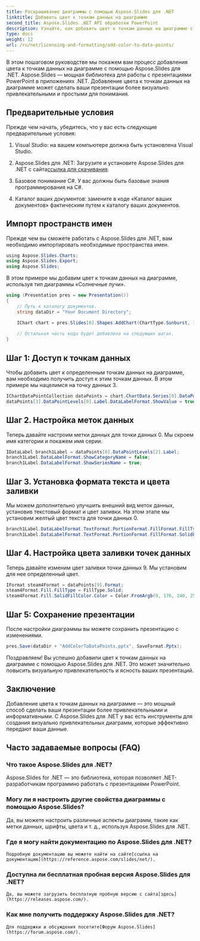 ```yaml
---
title: Раскрашивание диаграммы с помощью Aspose.Slides для .NET
linktitle: Добавить цвет к точкам данных на диаграмме
second_title: Aspose.Slides .NET API обработки PowerPoint
description: Узнайте, как добавить цвет к точкам данных на диаграмме с помощью Aspose.Slides для .NET. Улучшите свои презентации визуально и эффективно вовлекайте аудиторию.
type: docs
weight: 12
url: /ru/net/licensing-and-formatting/add-color-to-data-points/
---
```


В этом пошаговом руководстве мы покажем вам процесс добавления цвета к точкам данных на диаграмме с помощью Aspose.Slides для .NET. Aspose.Slides — мощная библиотека для работы с презентациями PowerPoint в приложениях .NET. Добавление цвета к точкам данных на диаграмме может сделать ваши презентации более визуально привлекательными и простыми для понимания.

## Предварительные условия

Прежде чем начать, убедитесь, что у вас есть следующие предварительные условия:

1. Visual Studio: на вашем компьютере должна быть установлена Visual Studio.

2. Aspose.Slides для .NET: Загрузите и установите Aspose.Slides для .NET с сайта[ссылка для скачивания](https://releases.aspose.com/slides/net/).

3. Базовое понимание C#. У вас должны быть базовые знания программирования на C#.

4. Каталог ваших документов: замените в коде «Каталог ваших документов» фактическим путем к каталогу ваших документов.

## Импорт пространств имен

Прежде чем вы сможете работать с Aspose.Slides для .NET, вам необходимо импортировать необходимые пространства имен. 

```csharp
﻿using Aspose.Slides.Charts;
using Aspose.Slides.Export;
using Aspose.Slides;
```


В этом примере мы добавим цвет к точкам данных на диаграмме, используя тип диаграммы «Солнечные лучи».

```csharp
using (Presentation pres = new Presentation())
{
    // Путь к каталогу документов.
    string dataDir = "Your Document Directory";

    IChart chart = pres.Slides[0].Shapes.AddChart(ChartType.Sunburst, 100, 100, 450, 400);
    
    // Остальная часть кода будет добавлена на следующих шагах.
}
```

## Шаг 1: Доступ к точкам данных

Чтобы добавить цвет к определенным точкам данных на диаграмме, вам необходимо получить доступ к этим точкам данных. В этом примере мы нацелимся на точку данных 3.

```csharp
IChartDataPointCollection dataPoints = chart.ChartData.Series[0].DataPoints;
dataPoints[3].DataPointLevels[0].Label.DataLabelFormat.ShowValue = true;
```

## Шаг 2. Настройка меток данных

Теперь давайте настроим метки данных для точки данных 0. Мы скроем имя категории и покажем имя серии.

```csharp
IDataLabel branch1Label = dataPoints[0].DataPointLevels[2].Label;
branch1Label.DataLabelFormat.ShowCategoryName = false;
branch1Label.DataLabelFormat.ShowSeriesName = true;
```

## Шаг 3. Установка формата текста и цвета заливки

Мы можем дополнительно улучшить внешний вид меток данных, установив текстовый формат и цвет заливки. На этом этапе мы установим желтый цвет текста для точки данных 0.

```csharp
branch1Label.DataLabelFormat.TextFormat.PortionFormat.FillFormat.FillType = FillType.Solid;
branch1Label.DataLabelFormat.TextFormat.PortionFormat.FillFormat.SolidFillColor.Color = Color.Yellow;
```

## Шаг 4. Настройка цвета заливки точек данных

Теперь давайте изменим цвет заливки точки данных 9. Мы установим для нее определенный цвет.

```csharp
IFormat steam4Format = dataPoints[9].Format;
steam4Format.Fill.FillType = FillType.Solid;
steam4Format.Fill.SolidFillColor.Color = Color.FromArgb(0, 176, 240, 255);
```

## Шаг 5: Сохранение презентации

После настройки диаграммы вы можете сохранить презентацию с изменениями.

```csharp
pres.Save(dataDir + "AddColorToDataPoints.pptx", SaveFormat.Pptx);
```

Поздравляем! Вы успешно добавили цвет к точкам данных на диаграмме с помощью Aspose.Slides для .NET. Это может значительно повысить визуальную привлекательность и ясность ваших презентаций.

## Заключение

Добавление цвета к точкам данных на диаграмме — это мощный способ сделать ваши презентации более привлекательными и информативными. С Aspose.Slides для .NET у вас есть инструменты для создания визуально привлекательных диаграмм, которые эффективно передают ваши данные.

## Часто задаваемые вопросы (FAQ)

### Что такое Aspose.Slides для .NET?
   Aspose.Slides for .NET — это библиотека, которая позволяет .NET-разработчикам программно работать с презентациями PowerPoint.

### Могу ли я настроить другие свойства диаграммы с помощью Aspose.Slides?
   Да, вы можете настроить различные аспекты диаграмм, такие как метки данных, шрифты, цвета и т. д., используя Aspose.Slides для .NET.

### Где я могу найти документацию по Aspose.Slides для .NET?
    Подробную документацию вы можете найти на сайте[ссылка на документацию](https://reference.aspose.com/slides/net/).

### Доступна ли бесплатная пробная версия Aspose.Slides для .NET?
    Да, вы можете загрузить бесплатную пробную версию с сайта[здесь](https://releases.aspose.com/).

### Как мне получить поддержку Aspose.Slides для .NET?
    Для поддержки и обсуждения посетите[Форум Aspose.Slides](https://forum.aspose.com/).